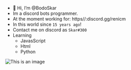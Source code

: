 - 👋 Hi, I’m @BodoSkar
- Im a discord bots programmer.
- At the moment working for: https//:discord.gg/renicm
- In this world since `15 years ago`!
- Contact me on discord as `Skar#300`
- Learning
  - JavasScript
  - Html
  - Python
  
![This is an image](https://c.tenor.com/tJbHT6opsHIAAAAC/pusheen-cat.gif)
